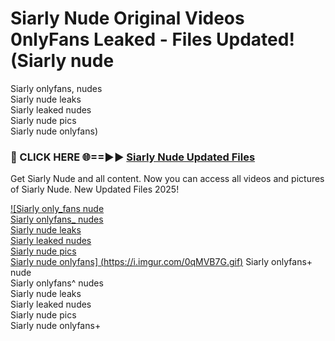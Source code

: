 # Siarly Nude Original Videos 0nlyFans Leaked - Files Updated! (Siarly nude<br>

Siarly onlyfans, nudes<br>
Siarly nude leaks<br>
Siarly leaked nudes<br>
Siarly nude pics<br>
Siarly nude onlyfans)

<h3>🔴 CLICK HERE 🌐==►► <a href="https://tinyurl.com/leaks-videos" rel="nofollow">Siarly Nude Updated Files</a></h3>

Get Siarly Nude and all content. Now you can access all videos and pictures of Siarly Nude. New Updated Files 2025!

[![Siarly only_fans nude<br>
Siarly onlyfans_ nudes<br>
Siarly nude leaks<br>
Siarly leaked nudes<br>
Siarly nude pics<br>
Siarly nude onlyfans]
(https://i.imgur.com/0qMVB7G.gif)](https://tinyurl.com/leaks-videos)
Siarly onlyfans+ nude<br>
Siarly onlyfans^ nudes<br>
Siarly nude leaks<br>
Siarly leaked nudes<br>
Siarly nude pics<br>
Siarly nude onlyfans+